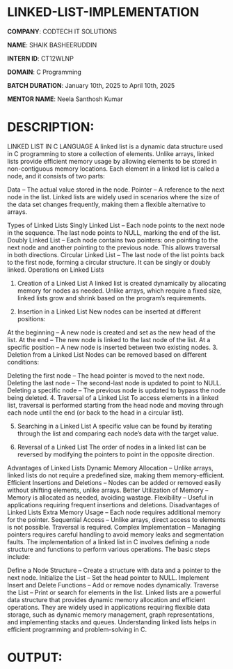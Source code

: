# LINKED-LIST-IMPLEMENTATION

**COMPANY**: CODTECH IT SOLUTIONS

**NAME**: SHAIK BASHEERUDDIN

**INTERN ID**: CT12WLNP

**DOMAIN**: C Programming

**BATCH DURATION**: January 10th, 2025 to April 10th, 2025

**MENTOR NAME**: Neela Santhosh Kumar

# DESCRIPTION:
LINKED LIST IN C LANGUAGE
A linked list is a dynamic data structure used in C programming to store a collection of elements. Unlike arrays, linked lists provide efficient memory usage by allowing elements to be stored in non-contiguous memory locations. Each element in a linked list is called a node, and it consists of two parts:

Data – The actual value stored in the node.
Pointer – A reference to the next node in the list.
Linked lists are widely used in scenarios where the size of the data set changes frequently, making them a flexible alternative to arrays.

Types of Linked Lists
Singly Linked List – Each node points to the next node in the sequence. The last node points to NULL, marking the end of the list.
Doubly Linked List – Each node contains two pointers: one pointing to the next node and another pointing to the previous node. This allows traversal in both directions.
Circular Linked List – The last node of the list points back to the first node, forming a circular structure. It can be singly or doubly linked.
Operations on Linked Lists
1. Creation of a Linked List
A linked list is created dynamically by allocating memory for nodes as needed. Unlike arrays, which require a fixed size, linked lists grow and shrink based on the program’s requirements.

2. Insertion in a Linked List
New nodes can be inserted at different positions:

At the beginning – A new node is created and set as the new head of the list.
At the end – The new node is linked to the last node of the list.
At a specific position – A new node is inserted between two existing nodes.
3. Deletion from a Linked List
Nodes can be removed based on different conditions:

Deleting the first node – The head pointer is moved to the next node.
Deleting the last node – The second-last node is updated to point to NULL.
Deleting a specific node – The previous node is updated to bypass the node being deleted.
4. Traversal of a Linked List
To access elements in a linked list, traversal is performed starting from the head node and moving through each node until the end (or back to the head in a circular list).

5. Searching in a Linked List
A specific value can be found by iterating through the list and comparing each node’s data with the target value.

6. Reversal of a Linked List
The order of nodes in a linked list can be reversed by modifying the pointers to point in the opposite direction.

Advantages of Linked Lists
Dynamic Memory Allocation – Unlike arrays, linked lists do not require a predefined size, making them memory-efficient.
Efficient Insertions and Deletions – Nodes can be added or removed easily without shifting elements, unlike arrays.
Better Utilization of Memory – Memory is allocated as needed, avoiding wastage.
Flexibility – Useful in applications requiring frequent insertions and deletions.
Disadvantages of Linked Lists
Extra Memory Usage – Each node requires additional memory for the pointer.
Sequential Access – Unlike arrays, direct access to elements is not possible. Traversal is required.
Complex Implementation – Managing pointers requires careful handling to avoid memory leaks and segmentation faults.
The implementation of a linked list in C involves defining a node structure and functions to perform various operations. The basic steps include:

Define a Node Structure – Create a structure with data and a pointer to the next node.
Initialize the List – Set the head pointer to NULL.
Implement Insert and Delete Functions – Add or remove nodes dynamically.
Traverse the List – Print or search for elements in the list.
Linked lists are a powerful data structure that provides dynamic memory allocation and efficient operations. They are widely used in applications requiring flexible data storage, such as dynamic memory management, graph representations, and implementing stacks and queues. Understanding linked lists helps in efficient programming and problem-solving in C.

# OUTPUT:
